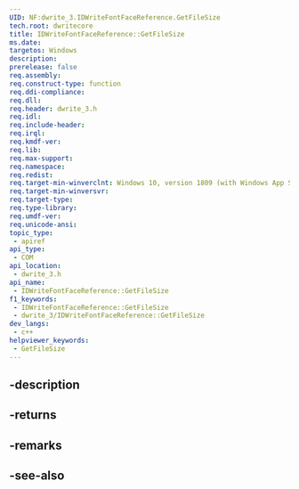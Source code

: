 ```yaml
---
UID: NF:dwrite_3.IDWriteFontFaceReference.GetFileSize
tech.root: dwritecore
title: IDWriteFontFaceReference::GetFileSize
ms.date: 
targetos: Windows
description: 
prerelease: false
req.assembly: 
req.construct-type: function
req.ddi-compliance: 
req.dll: 
req.header: dwrite_3.h
req.idl: 
req.include-header: 
req.irql: 
req.kmdf-ver: 
req.lib: 
req.max-support: 
req.namespace: 
req.redist: 
req.target-min-winverclnt: Windows 10, version 1809 (with Windows App SDK 0.5 or later)
req.target-min-winversvr: 
req.target-type: 
req.type-library: 
req.umdf-ver: 
req.unicode-ansi: 
topic_type:
 - apiref
api_type:
 - COM
api_location:
 - dwrite_3.h
api_name:
 - IDWriteFontFaceReference::GetFileSize
f1_keywords:
 - IDWriteFontFaceReference::GetFileSize
 - dwrite_3/IDWriteFontFaceReference::GetFileSize
dev_langs:
 - c++
helpviewer_keywords:
 - GetFileSize
---
```


## -description

## -returns

## -remarks

## -see-also

